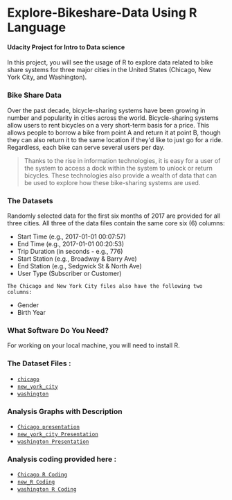 # Explore-Bikeshare-Data Using R Language
#### Udacity Project for Intro to Data science

In this project, you will see the usage of R to explore data related to bike share systems for three major cities in the United States (Chicago, New York City, and Washington).

### Bike Share Data
Over the past decade, bicycle-sharing systems have been growing in number and popularity in cities across the world. Bicycle-sharing systems allow users to rent bicycles on a very short-term basis for a price. This allows people to borrow a bike from point A and return it at point B, though they can also return it to the same location if they'd like to just go for a ride. Regardless, each bike can serve several users per day.

>
> Thanks to the rise in information technologies, it is easy for a user of the system to access a dock within the system to unlock or return bicycles. These technologies also provide a wealth of data that can be used to explore how these bike-sharing systems are used.
>

### The Datasets
Randomly selected data for the first six months of 2017 are provided for all three cities. All three of the data files contain the same core six (6) columns:

* Start Time (e.g., 2017-01-01 00:07:57)
* End Time (e.g., 2017-01-01 00:20:53)
* Trip Duration (in seconds - e.g., 776)
* Start Station (e.g., Broadway & Barry Ave)
* End Station (e.g., Sedgwick St & North Ave)
* User Type (Subscriber or Customer)
>
` The Chicago and New York City files also have the following two columns: `
* Gender
* Birth Year

 ### What Software Do You Need?
 For working on your local machine, you will need to install R.

### The Dataset Files :
* [`chicago`](https://github.com/hagar912/Explore-Bikeshare-Data---R/blob/master/chicago.zip)
* [`new_york_city`](https://github.com/hagar912/Explore-Bikeshare-Data---R/blob/master/new_york_city.zip)
* [`washington`](https://github.com/hagar912/Explore-Bikeshare-Data---R/blob/master/washington.zip)

### Analysis Graphs with Description
* [`Chicago presentation`](https://github.com/hagar912/Explore-Bikeshare-Data---R/blob/master/chi_pres.pdf)
* [`new_york_city Presentation`](https://github.com/hagar912/Explore-Bikeshare-Data---R/blob/master/ni_presen.pdf)
* [`washington Presentation`](https://github.com/hagar912/Explore-Bikeshare-Data---R/blob/master/wash_pres.pdf)

### Analysis coding provided here :
* [`Chicago R Coding`](https://github.com/hagar912/Explore-Bikeshare-Data---R/blob/master/bike_chi.R)
* [`new_R Coding`](https://github.com/hagar912/Explore-Bikeshare-Data---R/blob/master/bike_ny.R)
* [`washington R Coding`](https://github.com/hagar912/Explore-Bikeshare-Data---R/blob/master/bike_wash.R)





 
